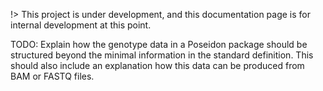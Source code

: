 !> This project is under development, and this documentation page is for internal development at this point.

TODO: Explain how the genotype data in a Poseidon package should be structured beyond the minimal information in the standard definition. This should also include an explanation how this data can be produced from BAM or FASTQ files.
